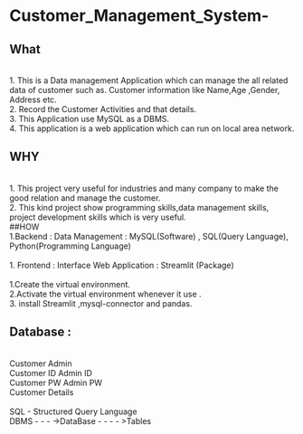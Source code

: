 # Customer_Management_System-<br>## What<br>1. This is a Data management Application which can manage the allrelated data of customer such as. Customer information like Name,Age ,Gender, Address etc.<br>2. Record the Customer Activities and that details. <br>3. This Application use MySQL as a DBMS. <br>4. This application is a web application which can run on local area network.<br>## WHY<br>1. This project very useful for industries and many company to makethe good relation and manage the customer. <br>2. This kind project show programming skills,data managementskills, project development skills which is very useful.<br>##HOW<br>1.Backend : Data Management : MySQL(Software) , SQL(Query Language), Python(Programming Language)<br><br>1. Frontend : Interface Web Application : Streamlit (Package)<br><br>1.Create the virtual environment. <br>2.Activate the virtual environment whenever it use . <br>3. install Streamlit ,mysql-connector and pandas.<br>## Database :<br>Customer               Admin<br>Customer ID          Admin ID<br>Customer PW        Admin PW<br>Customer Details<br><br>SQL - Structured Query Language<br>DBMS - - - ->DataBase - - - - >Tables